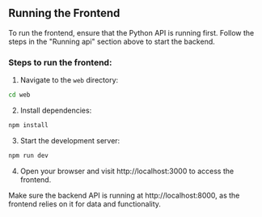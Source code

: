 ## Running the Frontend

To run the frontend, ensure that the Python API is running first. Follow the steps in the "Running api" section above to start the backend.

### Steps to run the frontend:

1. Navigate to the `web` directory:
  ```bash
  cd web
  ```

2. Install dependencies:
  ```bash
  npm install
  ```

3. Start the development server:
  ```bash
  npm run dev
  ```

4. Open your browser and visit http://localhost:3000 to access the frontend.

Make sure the backend API is running at http://localhost:8000, as the frontend relies on it for data and functionality.
